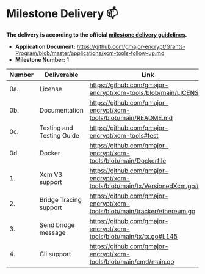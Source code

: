 # Milestone Delivery :mailbox:

**The delivery is according to the official [milestone delivery guidelines](https://github.com/w3f/Grants-Program/blob/master/docs/Support%20Docs/milestone-deliverables-guidelines.md).**

* **Application Document:** https://github.com/gmajor-encrypt/Grants-Program/blob/master/applications/xcm-tools-follow-up.md
* **Milestone Number:** 1

| Number | Deliverable               | Link                                                                        | Notes      |
|--------|---------------------------|-----------------------------------------------------------------------------|------------|
| 0a.    | License                   | https://github.com/gmajor-encrypt/xcm-tools/blob/main/LICENSE               | Apache 2.0 |
| 0b.    | Documentation             | https://github.com/gmajor-encrypt/xcm-tools/blob/main/README.md             |            |
| 0c.    | Testing and Testing Guide | https://github.com/gmajor-encrypt/xcm-tools#test                            |            |
| 0d.    | Docker                    | https://github.com/gmajor-encrypt/xcm-tools/blob/main/Dockerfile            |            |
| 1.     | Xcm V3 support            | https://github.com/gmajor-encrypt/xcm-tools/blob/main/tx/VersionedXcm.go#L5 |            |
| 2.     | Bridge Tracing support    | https://github.com/gmajor-encrypt/xcm-tools/blob/main/tracker/ethereum.go   |            |
| 3.     | Send bridge message       | https://github.com/gmajor-encrypt/xcm-tools/blob/main/tx/tx.go#L145         |            |
| 4.     | Cli support               | https://github.com/gmajor-encrypt/xcm-tools/blob/main/cmd/main.go           |            |